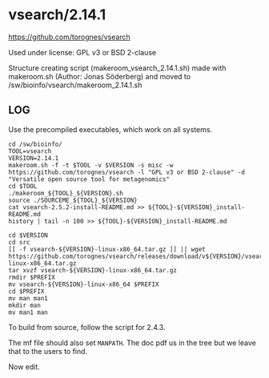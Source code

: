 vsearch/2.14.1
========================

<https://github.com/torognes/vsearch>

Used under license:
GPL v3 or BSD 2-clause

Structure creating script (makeroom_vsearch_2.14.1.sh) made with makeroom.sh (Author: Jonas Söderberg) and moved to /sw/bioinfo/vsearch/makeroom_2.14.1.sh


LOG
---

Use the precompiled executables, which work on all systems.

    cd /sw/bioinfo/
    TOOL=vsearch
    VERSION=2.14.1
    makeroom.sh -f -t $TOOL -v $VERSION -s misc -w https://github.com/torognes/vsearch -l "GPL v3 or BSD 2-clause" -d "Versatile open source tool for metagenomics"
    cd $TOOL
    ./makeroom_${TOOL}_${VERSION}.sh 
    source ./SOURCEME_${TOOL}_${VERSION}
    cat vsearch-2.5.2-install-README.md >> ${TOOL}-${VERSION}_install-README.md
    history | tail -n 100 >> ${TOOL}-${VERSION}_install-README.md

    cd $VERSION
    cd src
    [[ -f vsearch-${VERSION}-linux-x86_64.tar.gz ]] || wget https://github.com/torognes/vsearch/releases/download/v${VERSION}/vsearch-${VERSION}-linux-x86_64.tar.gz
    tar xvzf vsearch-${VERSION}-linux-x86_64.tar.gz
    rmdir $PREFIX
    mv vsearch-${VERSION}-linux-x86_64 $PREFIX
    cd $PREFIX
    mv man man1
    mkdir man
    mv man1 man


To build from source, follow the script for 2.4.3.

The mf file should also set `MANPATH`.  The doc pdf us in the tree but we leave that to the users to find.

Now edit.
